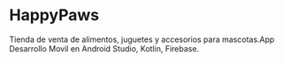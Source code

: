 # HappyPaws
Tienda de  venta de alimentos, juguetes y accesorios para mascotas.App Desarrollo Movil en Android Studio, Kotlin, Firebase.
